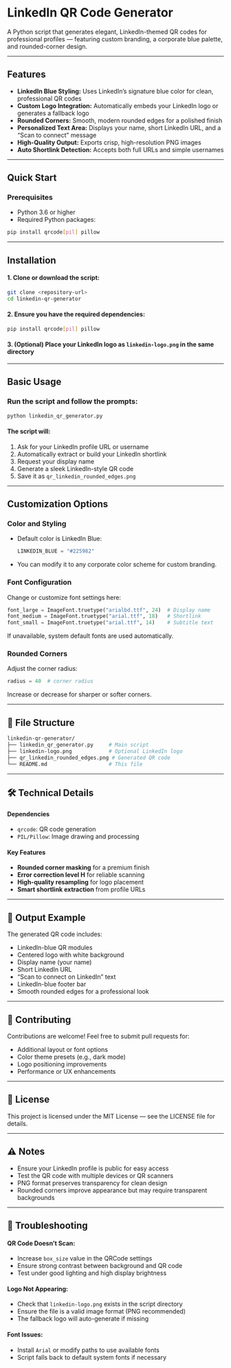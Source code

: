 # LinkedIn QR Code Generator
A Python script that generates elegant, LinkedIn-themed QR codes for professional profiles — featuring custom branding, a corporate blue palette, and rounded-corner design.

---

## Features

* **LinkedIn Blue Styling:** Uses LinkedIn’s signature blue color for clean, professional QR codes
* **Custom Logo Integration:** Automatically embeds your LinkedIn logo or generates a fallback logo
* **Rounded Corners:** Smooth, modern rounded edges for a polished finish
* **Personalized Text Area:** Displays your name, short LinkedIn URL, and a “Scan to connect” message
* **High-Quality Output:** Exports crisp, high-resolution PNG images
* **Auto Shortlink Detection:** Accepts both full URLs and simple usernames

---

## Quick Start

### Prerequisites

* Python 3.6 or higher
* Required Python packages:

```bash
pip install qrcode[pil] pillow
```

---

## Installation

#### 1. Clone or download the script:

```bash
git clone <repository-url>
cd linkedin-qr-generator
```

#### 2. Ensure you have the required dependencies:

```bash
pip install qrcode[pil] pillow
```

#### 3. (Optional) Place your LinkedIn logo as `linkedin-logo.png` in the same directory

---

## Basic Usage

### Run the script and follow the prompts:

```bash
python linkedin_qr_generator.py
```

#### The script will:

1. Ask for your LinkedIn profile URL or username
2. Automatically extract or build your LinkedIn shortlink
3. Request your display name
4. Generate a sleek LinkedIn-style QR code
5. Save it as `qr_linkedin_rounded_edges.png`

---

## Customization Options

### Color and Styling

* Default color is LinkedIn Blue:

  ```python
  LINKEDIN_BLUE = "#225982"
  ```
* You can modify it to any corporate color scheme for custom branding.

### Font Configuration

Change or customize font settings here:

```python
font_large = ImageFont.truetype("arialbd.ttf", 24)  # Display name
font_medium = ImageFont.truetype("arial.ttf", 18)   # Shortlink
font_small = ImageFont.truetype("arial.ttf", 14)    # Subtitle text
```

If unavailable, system default fonts are used automatically.

### Rounded Corners

Adjust the corner radius:

```python
radius = 40  # corner radius
```

Increase or decrease for sharper or softer corners.

---

## 📁 File Structure

```bash
linkedin-qr-generator/
├── linkedin_qr_generator.py     # Main script
├── linkedin-logo.png            # Optional LinkedIn logo
├── qr_linkedin_rounded_edges.png # Generated QR code
└── README.md                    # This file
```

---

## 🛠️ Technical Details

#### Dependencies

* `qrcode`: QR code generation
* `PIL/Pillow`: Image drawing and processing

#### Key Features

* **Rounded corner masking** for a premium finish
* **Error correction level H** for reliable scanning
* **High-quality resampling** for logo placement
* **Smart shortlink extraction** from profile URLs

---

## 📸 Output Example

The generated QR code includes:

* LinkedIn-blue QR modules
* Centered logo with white background
* Display name (your name)
* Short LinkedIn URL
* “Scan to connect on LinkedIn” text
* LinkedIn-blue footer bar
* Smooth rounded edges for a professional look

---

## 🤝 Contributing

Contributions are welcome!
Feel free to submit pull requests for:

* Additional layout or font options
* Color theme presets (e.g., dark mode)
* Logo positioning improvements
* Performance or UX enhancements

---

## 📄 License

This project is licensed under the MIT License — see the LICENSE file for details.

---

## ⚠️ Notes

* Ensure your LinkedIn profile is public for easy access
* Test the QR code with multiple devices or QR scanners
* PNG format preserves transparency for clean design
* Rounded corners improve appearance but may require transparent backgrounds

---

## 🐛 Troubleshooting

#### QR Code Doesn’t Scan:

* Increase `box_size` value in the QRCode settings
* Ensure strong contrast between background and QR code
* Test under good lighting and high display brightness

#### Logo Not Appearing:

* Check that `linkedin-logo.png` exists in the script directory
* Ensure the file is a valid image format (PNG recommended)
* The fallback logo will auto-generate if missing

#### Font Issues:

* Install `Arial` or modify paths to use available fonts
* Script falls back to default system fonts if necessary
